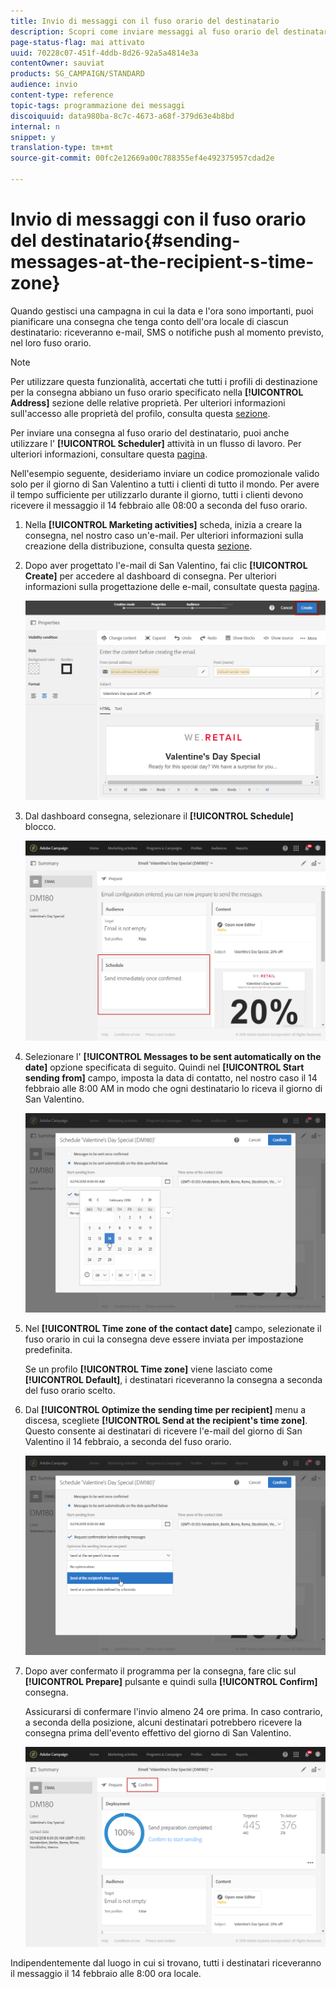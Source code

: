```yaml
---
title: Invio di messaggi con il fuso orario del destinatario
description: Scopri come inviare messaggi al fuso orario del destinatario.
page-status-flag: mai attivato
uuid: 70228c07-451f-4ddb-8d26-92a5a4814e3a
contentOwner: sauviat
products: SG_CAMPAIGN/STANDARD
audience: invio
content-type: reference
topic-tags: programmazione dei messaggi
discoiquuid: data980ba-8c7c-4673-a68f-379d63e4b8bd
internal: n
snippet: y
translation-type: tm+mt
source-git-commit: 00fc2e12669a00c788355ef4e492375957cdad2e

---
```



# Invio di messaggi con il fuso orario del destinatario{#sending-messages-at-the-recipient-s-time-zone}

Quando gestisci una campagna in cui la data e l'ora sono importanti, puoi pianificare una consegna che tenga conto dell'ora locale di ciascun destinatario: riceveranno e-mail, SMS o notifiche push al momento previsto, nel loro fuso orario.

>[!NOTE]
>
>Per utilizzare questa funzionalità, accertati che tutti i profili di destinazione per la consegna abbiano un fuso orario specificato nella **[!UICONTROL Address]** sezione delle relative proprietà. Per ulteriori informazioni sull'accesso alle proprietà del profilo, consulta questa [sezione](../../audiences/using/editing-profiles.md).

Per inviare una consegna al fuso orario del destinatario, puoi anche utilizzare l' **[!UICONTROL Scheduler]** attività in un flusso di lavoro. Per ulteriori informazioni, consultare questa [pagina](../../automating/using/scheduler.md).

Nell'esempio seguente, desideriamo inviare un codice promozionale valido solo per il giorno di San Valentino a tutti i clienti di tutto il mondo. Per avere il tempo sufficiente per utilizzarlo durante il giorno, tutti i clienti devono ricevere il messaggio il 14 febbraio alle 08:00 a seconda del fuso orario.

1. Nella **[!UICONTROL Marketing activities]** scheda, inizia a creare la consegna, nel nostro caso un'e-mail. Per ulteriori informazioni sulla creazione della distribuzione, consulta questa [sezione](../../channels/using/creating-an-email.md).
1. Dopo aver progettato l'e-mail di San Valentino, fai clic **[!UICONTROL Create]** per accedere al dashboard di consegna. Per ulteriori informazioni sulla progettazione delle e-mail, consultate questa [pagina](../../designing/using/personalization.md#example-email-personalization).

   ![](assets/send-time_opt_valentine_1.png)

1. Dal dashboard consegna, selezionare il **[!UICONTROL Schedule]** blocco.

   ![](assets/send-time_opt_valentine_2.png)

1. Selezionare l' **[!UICONTROL Messages to be sent automatically on the date]** opzione specificata di seguito. Quindi nel **[!UICONTROL Start sending from]** campo, imposta la data di contatto, nel nostro caso il 14 febbraio alle 8:00 AM in modo che ogni destinatario lo riceva il giorno di San Valentino.

   ![](assets/send-time_opt_valentine.png)

1. Nel **[!UICONTROL Time zone of the contact date]** campo, selezionate il fuso orario in cui la consegna deve essere inviata per impostazione predefinita.

   Se un profilo **[!UICONTROL Time zone]** viene lasciato come **[!UICONTROL Default]**, i destinatari riceveranno la consegna a seconda del fuso orario scelto.

1. Dal **[!UICONTROL Optimize the sending time per recipient]** menu a discesa, scegliete **[!UICONTROL Send at the recipient's time zone]**. Questo consente ai destinatari di ricevere l'e-mail del giorno di San Valentino il 14 febbraio, a seconda del fuso orario.

   ![](assets/send-time_opt_valentine_3.png)

1. Dopo aver confermato il programma per la consegna, fare clic sul **[!UICONTROL Prepare]** pulsante e quindi sulla **[!UICONTROL Confirm]** consegna.

   Assicurarsi di confermare l'invio almeno 24 ore prima. In caso contrario, a seconda della posizione, alcuni destinatari potrebbero ricevere la consegna prima dell'evento effettivo del giorno di San Valentino.

   ![](assets/send-time_opt_valentine_4.png)

Indipendentemente dal luogo in cui si trovano, tutti i destinatari riceveranno il messaggio il 14 febbraio alle 8:00 ora locale.
